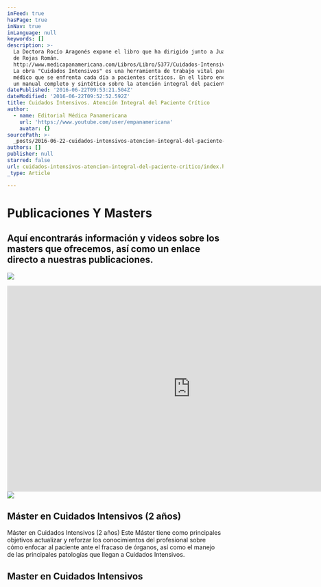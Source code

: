 ```yaml
---
inFeed: true
hasPage: true
inNav: true
inLanguage: null
keywords: []
description: >-
  La Doctora Rocío Aragonés expone el libro que ha dirigido junto a Juan Pablo
  de Rojas Román.
  http://www.medicapanamericana.com/Libros/Libro/5377/Cuidados-Intensivos.html
  La obra "Cuidados Intensivos" es una herramienta de trabajo vital para el
  médico que se enfrenta cada día a pacientes críticos. En el libro encontrará,
  un manual completo y sintético sobre la atención integral del paciente.
datePublished: '2016-06-22T09:53:21.504Z'
dateModified: '2016-06-22T09:52:52.592Z'
title: Cuidados Intensivos. Atención Integral del Paciente Crítico
author:
  - name: Editorial Médica Panamericana
    url: 'https://www.youtube.com/user/empanamericana'
    avatar: {}
sourcePath: >-
  _posts/2016-06-22-cuidados-intensivos-atencion-integral-del-paciente-critico.md
authors: []
publisher: null
starred: false
url: cuidados-intensivos-atencion-integral-del-paciente-critico/index.html
_type: Article

---
```

# Publicaciones Y Masters

## Aquí encontrarás información y videos sobre los masters que ofrecemos, así como un enlace directo a nuestras publicaciones.
![](https://the-grid-user-content.s3-us-west-2.amazonaws.com/42e02fb1-1380-46b2-be11-0865720ad7f8.jpg)

<iframe src="https://cdn.embedly.com/widgets/media.html?src=https%3A%2F%2Fwww.youtube.com%2Fembed%2Fcty8iyOWXe0%3Ffeature%3Doembed&amp;url=http%3A%2F%2Fwww.youtube.com%2Fwatch%3Fv%3Dcty8iyOWXe0&amp;image=https%3A%2F%2Fi.ytimg.com%2Fvi%2Fcty8iyOWXe0%2Fhqdefault.jpg&amp;key=b7d04c9b404c499eba89ee7072e1c4f7&amp;type=text%2Fhtml&amp;schema=youtube" width="854" height="480" scrolling="no" frameborder="0" allowfullscreen="" style=""></iframe>

<article style=""><img src="https://imgflo.herokuapp.com/graph/vahj1ThiexotieMo/f59af72348e96946c46034821d096279/croprotate.jpg?cropheight=3457&amp;cropwidth=5184&amp;degrees=0&amp;input=http%3A%2F%2Fwww.medicapanamericana.com%2Fimages%2Fstories%2Fimagen-metodo.jpg&amp;x=0&amp;y=0" /><h1>Máster en Cuidados Intensivos (2 años)</h1><p>Máster en Cuidados Intensivos (2 años) Este Máster tiene como principales objetivos actualizar y reforzar los conocimientos del profesional sobre cómo enfocar al paciente ante el fracaso de órganos, así como el manejo de las principales patologías que llegan a Cuidados Intensivos.</p></article>

<article style=""><h1>Master en Cuidados Intensivos </h1></article>